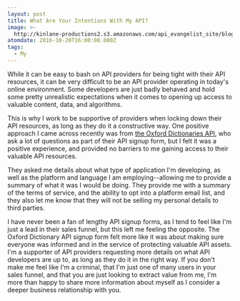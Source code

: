 ```yaml
---
layout: post
title: What Are Your Intentions With My API?
image: >-
  http://kinlane-productions2.s3.amazonaws.com/api_evangelist_site/blog/screen_shot_2016_10_19_at_4.41.44_pm.png
atomdate: 2016-10-20T16:00:00.000Z
tags:
  - My
---
```

While it can be easy to bash on API providers for being tight with their API resources, it can be very difficult to be an API provider operating in today's online environment. Some developers are just badly behaved and hold some pretty unrealistic expectations when it comes to opening up access to valuable content, data, and algorithms.

This is why I work to be supportive of providers when locking down their API resources, as long as they do it a constructive way. One positive approach I came across recently was from [the Oxford Dictionaries API](https://developer.oxforddictionaries.com/signup), who ask a lot of questions as part of their API signup form, but I felt it was a positive experience, and provided no barriers to me gaining access to their valuable API resources.

They asked me details about what type of application I'm developing, as well as the platform and language I am employing--allowing me to provide a summary of what it was I would be doing. They provide me with a summary of the terms of service, and the ability to opt into a platform email list, and they also let me know that they will not be selling my personal details to third parties.

I have never been a fan of lengthy API signup forms, as I tend to feel like I'm just a lead in their sales funnel, but this left me feeling the opposite. The Oxford Dictionary API signup form felt more like it was about making sure everyone was informed and in the service of protecting valuable API assets. I'm a supporter of API providers requesting more details on what API developers are up to, as long as they do it in the right way. If you don't make me feel like I'm a criminal, that I'm just one of many users in your sales funnel, and that you are just looking to extract value from me, I'm more than happy to share more information about myself as I consider a deeper business relationship with you.